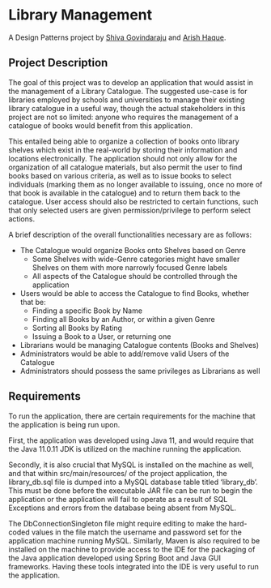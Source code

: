 # Library Management
A Design Patterns project by [Shiva Govindaraju](https://github.com/ShivaGovindaraju) and [Arish Haque](https://github.com/arishhaque).

## Project Description

The goal of this project was to develop an application that would assist in the management of a Library Catalogue. The suggested use-case is for libraries employed by schools and universities to manage their existing library catalogue in a useful way, though the actual stakeholders in this project are not so limited: anyone who requires the management of a catalogue of books would benefit from this application.

This entailed being able to organize a collection of books onto library shelves which exist in the real-world by storing their information and locations electronically. The application should not only allow for the organization of all catalogue materials, but also permit the user to find books based on various criteria, as well as to issue books to select individuals (marking them as no longer available to issuing, once no more of that book is available in the catalogue) and to return them back to the catalogue. User access should also be restricted to certain functions, such that only selected users are given permission/privilege to perform select actions.

A brief description of the overall functionalities necessary are as follows:
- The Catalogue would organize Books onto Shelves based on Genre
  - Some Shelves with wide-Genre categories might have smaller Shelves on them with more narrowly focused Genre labels
  - All aspects of the Catalogue should be controlled through the application
- Users would be able to access the Catalogue to find Books, whether that be:
  - Finding a specific Book by Name
  - Finding all Books by an Author, or within a given Genre
  - Sorting all Books by Rating
  - Issuing a Book to a User, or returning one
- Librarians would be managing Catalogue contents (Books and Shelves)
- Administrators would be able to add/remove valid Users of the Catalogue
- Administrators should possess the same privileges as Librarians as well

## Requirements

To run the application, there are certain requirements for the machine that the application is being run upon.

First, the application was developed using Java 11, and would require that the Java 11.0.11 JDK is utilized on the machine running the application.

Secondly, it is also crucial that MySQL is installed on the machine as well, and that within src/main/resources/ of the project application, the library_db.sql file is dumped into a MySQL database table titled ‘library_db’. This must be done before the executable JAR file can be run to begin the application or the application will fail to operate as a result of SQL Exceptions and errors from the database being absent from MySQL.

The DbConnectionSingleton file might require editing to make the hard-coded values in the file match the username and password set for the application machine running MySQL. Similarly, Maven is also required to be installed on the machine to provide access to the IDE for the packaging of the Java application developed using Spring Boot and Java GUI frameworks. Having these tools integrated into the IDE is very useful to run the application.

